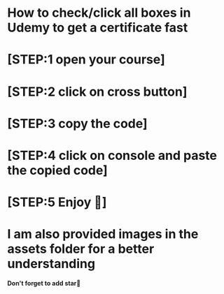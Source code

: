 # How to check/click all boxes in Udemy to get a certificate fast

# [STEP:1 __open your course__]

# [STEP:2 __click on cross button__]

# [STEP:3 __copy the code__]

# [STEP:4 __click on console and paste the copied code__]

# [STEP:5 __Enjoy 🙂__]

<h1>I am also provided images in the assets folder for a better understanding</h1>
<strong>Don't forget to add star🙂</strong>
